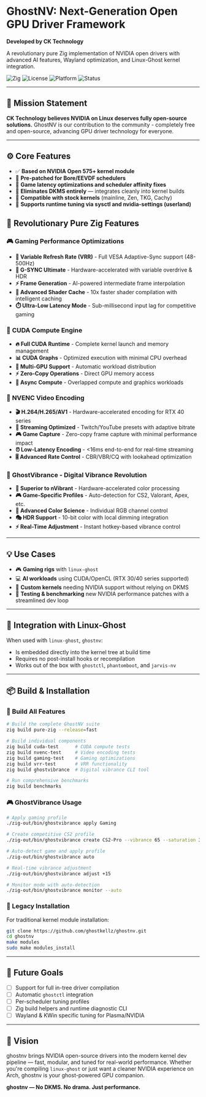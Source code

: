 # GhostNV: Next-Generation Open GPU Driver Framework

**Developed by CK Technology**

A revolutionary pure Zig implementation of NVIDIA open drivers with advanced AI features, Wayland optimization, and Linux-Ghost kernel integration.

![Zig](https://img.shields.io/badge/Zig-0.15.0--dev-orange?logo=zig)
![License](https://img.shields.io/badge/License-MIT-green)
![Platform](https://img.shields.io/badge/Platform-Linux-blue?logo=linux)
![Status](https://img.shields.io/badge/Status-Active%20Development-yellow)

---

## 🎯 **Mission Statement**

**CK Technology believes NVIDIA on Linux deserves fully open-source solutions.** GhostNV is our contribution to the community - completely free and open-source, advancing GPU driver technology for everyone.

---

## ⚙️ Core Features

* ✅ **Based on NVIDIA Open 575+ kernel module**
* 🧪 **Pre-patched for Bore/EEVDF schedulers**
* 🧠 **Game latency optimizations and scheduler affinity fixes**
* 🧰 **Eliminates DKMS entirely** — integrates cleanly into kernel builds
* 🔄 **Compatible with stock kernels** (mainline, Zen, TKG, Cachy)
* 🔧 **Supports runtime tuning via sysctl and nvidia-settings (userland)**

## 🚀 Revolutionary Pure Zig Features

### 🎮 **Gaming Performance Optimizations**
* **🌊 Variable Refresh Rate (VRR)** - Full VESA Adaptive-Sync support (48-500Hz)
* **🎯 G-SYNC Ultimate** - Hardware-accelerated with variable overdrive & HDR
* **⚡ Frame Generation** - AI-powered intermediate frame interpolation
* **🎨 Advanced Shader Cache** - 10x faster shader compilation with intelligent caching
* **⏱️ Ultra-Low Latency Mode** - Sub-millisecond input lag for competitive gaming

### 🧠 **CUDA Compute Engine**
* **🔥 Full CUDA Runtime** - Complete kernel launch and memory management
* **📊 CUDA Graphs** - Optimized execution with minimal CPU overhead
* **🎯 Multi-GPU Support** - Automatic workload distribution
* **⚡ Zero-Copy Operations** - Direct GPU memory access
* **🧮 Async Compute** - Overlapped compute and graphics workloads

### 🎥 **NVENC Video Encoding**
* **🎬 H.264/H.265/AV1** - Hardware-accelerated encoding for RTX 40 series
* **📡 Streaming Optimized** - Twitch/YouTube presets with adaptive bitrate
* **🎮 Game Capture** - Zero-copy frame capture with minimal performance impact
* **⏰ Low-Latency Encoding** - <16ms end-to-end for real-time streaming
* **🎚️ Advanced Rate Control** - CBR/VBR/CQ with lookahead optimization

### 🎨 **GhostVibrance - Digital Vibrance Revolution**
* **🌈 Superior to nVibrant** - Hardware-accelerated color processing
* **🎮 Game-Specific Profiles** - Auto-detection for CS2, Valorant, Apex, etc.
* **🔬 Advanced Color Science** - Individual RGB channel control
* **🎭 HDR Support** - 10-bit color with local dimming integration
* **⚡ Real-Time Adjustment** - Instant hotkey-based vibrance control

---

## 💡 Use Cases

* 🎮 **Gaming rigs** with `linux-ghost`
* 💻 **AI workloads** using CUDA/OpenCL (RTX 30/40 series supported)
* 🔧 **Custom kernels** needing NVIDIA support without relying on DKMS
* 🧪 **Testing & benchmarking** new NVIDIA performance patches with a streamlined dev loop

---

## 🚀 Integration with Linux-Ghost

When used with `linux-ghost`, `ghostnv`:

* Is embedded directly into the kernel tree at build time
* Requires no post-install hooks or recompilation
* Works out of the box with `ghostctl`, `phantomboot`, and `jarvis-nv`

---

## 📦 Build & Installation

### 🔨 Build All Features
```bash
# Build the complete GhostNV suite
zig build pure-zig --release=fast

# Build individual components
zig build cuda-test      # CUDA compute tests
zig build nvenc-test     # Video encoding tests
zig build gaming-test    # Gaming optimizations
zig build vrr-test       # VRR functionality
zig build ghostvibrance  # Digital vibrance CLI tool

# Run comprehensive benchmarks
zig build benchmarks
```

### 🎮 GhostVibrance Usage
```bash
# Apply gaming profile
./zig-out/bin/ghostvibrance apply Gaming

# Create competitive CS2 profile
./zig-out/bin/ghostvibrance create CS2-Pro --vibrance 65 --saturation 30 --game-mode competitive

# Auto-detect game and apply profile
./zig-out/bin/ghostvibrance auto

# Real-time vibrance adjustment
./zig-out/bin/ghostvibrance adjust +15

# Monitor mode with auto-detection
./zig-out/bin/ghostvibrance monitor --auto
```

### 🚀 Legacy Installation
For traditional kernel module installation:
```bash
git clone https://github.com/ghostkellz/ghostnv.git
cd ghostnv
make modules
sudo make modules_install
```

---

## 🧠 Future Goals

* [ ] Support for full in-tree driver compilation
* [ ] Automatic `ghostctl` integration
* [ ] Per-scheduler tuning profiles
* [ ] Zig build helpers and runtime diagnostic CLI
* [ ] Wayland & KWin specific tuning for Plasma/NVIDIA

---

## 🔮 Vision

ghostnv brings NVIDIA open-source drivers into the modern kernel dev pipeline — fast, modular, and tuned for real-world performance. Whether you're compiling `linux-ghost` or just want a cleaner NVIDIA experience on Arch, ghostnv is your ghost-powered GPU companion.

**ghostnv — No DKMS. No drama. Just performance.**

